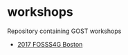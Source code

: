 # workshops

Repository containing GOST workshops

- <a href= "2017_foss4g_boston/1_introduction.md">2017 FOSSS4G Boston</a>
